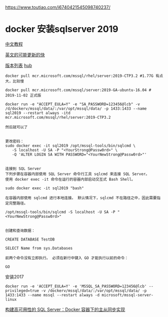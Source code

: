 
https://www.toutiao.com/i6740421545098740237/
# docker 安装sqlserver 2019
[中文教程](https://docs.microsoft.com/zh-cn/sql/linux/quickstart-install-connect-docker?view=sqlallproducts-allversions&pivots=cs1-bash)

[英文的可能更新的快](https://docs.microsoft.com/en-us/sql/linux/quickstart-install-connect-docker?view=sql-server-ver15&pivots=cs1-bash)

[版本列表](https://mcr.microsoft.com/v2/mssql/server/tags/list)
[hub](https://hub.docker.com/_/microsoft-mssql-server)

```
docker pull mcr.microsoft.com/mssql/rhel/server:2019-CTP3.2 #1.77G 有点大，比较慢

docker pull mcr.microsoft.com/mssql/server:2019-GA-ubuntu-16.04 # 2019-11-02 正式版

docker run -e "ACCEPT_EULA=Y" -e "SA_PASSWORD=123456@lcb" -v /d/dockerv/mssql/data/:/var/opt/mssql/data/ -p 1433:1433 --name sql2019 --restart always -itd mcr.microsoft.com/mssql/rhel/server:2019-CTP3.2

然后就可以了


更改密码：
sudo docker exec -it sql2019 /opt/mssql-tools/bin/sqlcmd \
   -S localhost -U SA -P "<YourStrong@Passw0rd>" \
   -Q 'ALTER LOGIN SA WITH PASSWORD="<YourNewStrong@Passw0rd>"'


连接到 SQL Server
下列步骤在容器内部使用 SQL Server 命令行工具 sqlcmd 来连接 SQL Server。
使用 docker exec -it 命令在运行的容器内部启动交互式 Bash Shell。 

sudo docker exec -it sql2019 "bash"

在容器内部使用 sqlcmd 进行本地连接。 默认情况下，sqlcmd 不在路径之中，因此需要指定完整路径。

/opt/mssql-tools/bin/sqlcmd -S localhost -U SA -P "<YourNewStrong@Passw0rd>"


创建和查询数据：

CREATE DATABASE TestDB

SELECT Name from sys.Databases

前两个命令没有立即执行。 必须在新行中键入 GO 才能执行以前的命令：

GO

```


安装2017
```
docker run -e 'ACCEPT_EULA=Y' -e 'MSSQL_SA_PASSWORD=123456@lcb' --privileged=true -v /dockerv/mssql/data/:/var/opt/mssql/data/ -p 1433:1433 --name mssql --restart always -d microsoft/mssql-server-linux
```

[构建高可用性的 SQL Server：Docker 容器下的主从同步实现](https://www.cnblogs.com/huaweiyun/p/17503054.html)